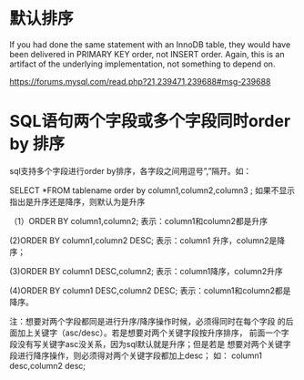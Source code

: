 # 默认排序

If you had done the same statement with an InnoDB table, they would have been delivered in PRIMARY KEY order, not INSERT order. Again, this is an artifact of the underlying implementation, not something to depend on.

https://forums.mysql.com/read.php?21,239471,239688#msg-239688

# SQL语句两个字段或多个字段同时order by 排序

sql支持多个字段进行order by排序，各字段之间用逗号”,”隔开。如：

SELECT *FROM tablename order by column1,column2,column3 ;
如果不显示指出是升序还是降序，则默认为是升序


（1）ORDER BY column1,column2;
 表示：column1和column2都是升序

 (2)ORDER BY column1,column2 DESC;
 表示：column1 升序，column2是降序；

 (3)ORDER BY column1 DESC,column2;
 表示：column1降序，column2升序

 (4)ORDER BY column1 DESC,column2 DESC;
 表示：column1和column2都是降序。

注：想要对两个字段都同是进行升序/降序操作时候，必须得同时在每个字段
的后面加上关键字（asc/desc）。若是想要对两个关键字段按升序排序，
前面一个字段没有写关键字asc没关系，因为sql默认就是升序；但是若是
想要对两个关键字段进行降序操作，则必须得对两个关键字段都加上desc；
如： column1 desc,column2 desc;
